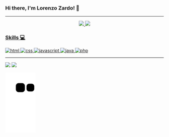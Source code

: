 ### Hi there, I'm Lorenzo Zardo! 👋
<hr>

<div align="center">
  <a href="https://github.com/lorenzozardo">
  <img height="180em" src="https://github-readme-stats.vercel.app/api?username=lorenzozardo&show_icons=true&theme=merko&include_all_commits=true&count_private=true"/>
  <img height="180em" src="https://github-readme-stats.vercel.app/api/top-langs/?username=lorenzozardo&layout=compact&langs_count=7&theme=dark"/>
</div>

### Skills 💻

<img src="https://cdn.jsdelivr.net/gh/devicons/devicon/icons/html5/html5-original.svg" alt="html" widtf="40" height="40"></img>
<img src="https://cdn.jsdelivr.net/gh/devicons/devicon/icons/css3/css3-original.svg" alt="css" widtf="40" height="40"></img>
<img src="https://cdn.jsdelivr.net/gh/devicons/devicon/icons/javascript/javascript-original.svg" alt="javascript" widtf="40" height="40"></img>
<img src="https://cdn.jsdelivr.net/gh/devicons/devicon/icons/java/java-original.svg" alt="java" widtf="40" height="40"></img>
<img src="https://cdn.jsdelivr.net/gh/devicons/devicon/icons/php/php-original.svg" alt="php" widtf="40" height="40"></img>
<hr>

  <a href="https://www.linkedin.com/in/lorenzo-zardo" target="_blank"><img src="https://img.shields.io/badge/-LinkedIn-%230077B5?style=for-the-badge&logo=linkedin&logoColor=white" target="_blank"></a>
  <a href="lorenzozardo19@gmail.com"><img src="https://img.shields.io/badge/-Gmail-%23333?style=for-the-badge&logo=gmail&logoColor=red" target="_blank"></a>
 
  ![Snake animation](https://github.com/rafaballerini/rafaballerini/blob/output/github-contribution-grid-snake.svg)
